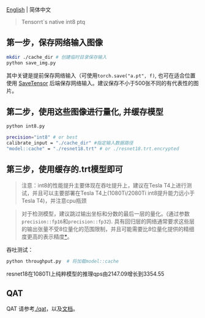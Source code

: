 
[English](./README_en.md) | 简体中文

> Tensorrt`s native int8 ptq

## 第一步，保存网络输入图像
```bash
mkdir ./cache_dir # 创建临时目录保存输入
python save_img.py
```
其中关键是提前保存网络输入（可使用`torch.save("a.pt", f)`,
也可在适合位置使用 [SaveTensor](https://torchpipe.github.io/docs/backend-reference/torch?_highlight=savetensor#savetensor) 后端保存网络输入。建议保存不小于500张不同的有代表性的图片。

## 第二步，使用这些图像进行量化, 并缓存模型
```bash
python int8.py
```

```bash
precision="int8" # or best
calibrate_input = "./cache_dir" #指定输入数据路径
"model::cache" = "./resnet18.trt" # or ./resnet18.trt.encrypted
```

## 第三步，使用缓存的.trt模型即可

> 注意：int8的性能提升主要体现在吞吐提升上，建议在Tesla T4上进行测试，并且可以主要部署在Tesla T4上(1080Ti/2080Ti int8提升能力远小于Tesla T4)，并注意cpu瓶颈

> 对于检测模型，建议跳过输出坐标和分数的最后一层的量化。(通过参数 `precision::fp16`和`precision::fp32`). 具有回归层的网络通常要求这些层的输出张量不受8位量化的范围限制，并且可能需要比8位量化提供的精细度更高的表示精度[*](https://developer.nvidia.com/blog/improving-int8-accuracy-using-quantization-aware-training-and-tao-toolkit/)。
 

吞吐测试：
```bash
python throughput.py  # 将加载model::cache
```
resnet18在1080TI上纯粹模型的推理qps由2147.09增长到3354.55


## QAT
QAT 请参考[./qat](./qat)，以及[文档](https://torchpipe.github.io/docs/tools/quantization#qat)。

 